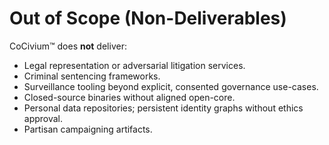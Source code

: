 # Out of Scope (Non-Deliverables)

CoCivium™ does **not** deliver:
- Legal representation or adversarial litigation services.
- Criminal sentencing frameworks.
- Surveillance tooling beyond explicit, consented governance use-cases.
- Closed-source binaries without aligned open-core.
- Personal data repositories; persistent identity graphs without ethics approval.
- Partisan campaigning artifacts.
